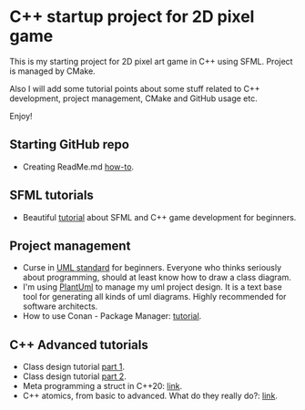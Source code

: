 # C++ startup project for 2D pixel game

This is my starting project for 2D pixel art game in C++ using SFML.
Project is managed by CMake.

Also I will add some tutorial points about some stuff related to C++ development, project management, CMake and GitHub usage etc.

Enjoy!

## Starting GitHub repo

- Creating ReadMe.md [how-to](https://docs.github.com/en/github/writing-on-github/getting-started-with-writing-and-formatting-on-github/basic-writing-and-formatting-syntax).

## SFML tutorials

- Beautiful [tutorial](https://www.youtube.com/playlist?list=PL6xSOsbVA1eb_QqMTTcql_3PdOiE928up) about SFML and C++ game development for beginners.

## Project management

- Curse in [UML standard](https://www.youtube.com/watch?v=WnMQ8HlmeXc) for beginners. Everyone who thinks seriously about programming, should at least know how to draw a class diagram.
- I'm using [PlantUml](https://plantuml.com/) to manage my uml project design.
  It is a text base tool for generating all kinds of uml diagrams. Highly recommended for software architects.
- How to use Conan - Package Manager: [tutorial](https://www.youtube.com/watch?v=vAe9k0NJkw8).

## C++ Advanced tutorials

- Class design tutorial [part 1](https://www.youtube.com/watch?v=motLOioLJfg).
- Class design tutorial [part 2](https://www.youtube.com/watch?v=O65lEiYkkbc).
- Meta programming a struct in C++20: [link](https://www.youtube.com/watch?v=FXfrojjIo80&t=17s).
- C++ atomics, from basic to advanced. What do they really do?: [link](https://www.youtube.com/watch?v=ZQFzMfHIxng).
